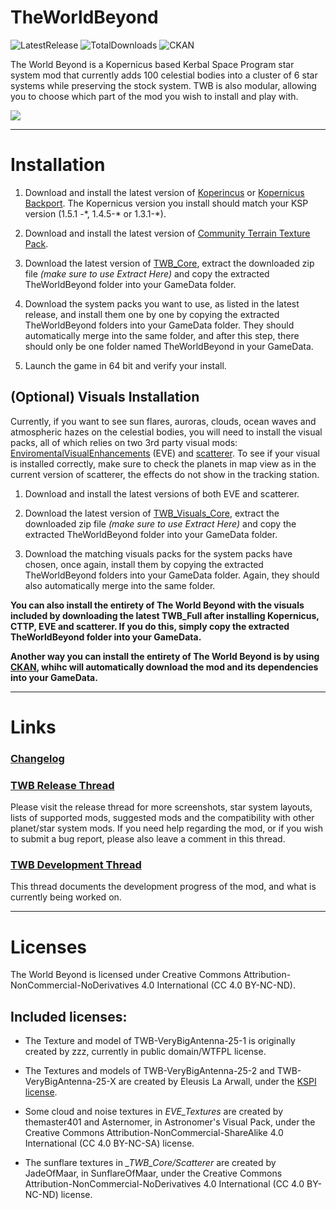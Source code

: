 # TheWorldBeyond

![LatestRelease](https://img.shields.io/github/release/TheProtagonists/TheWorldBeyond.svg?style=for-the-badge&label=Latest+Release&colorA=222222&colorB=00b2ff)
![TotalDownloads](https://img.shields.io/github/downloads/TheProtagonists/TheWorldBeyond/total.svg?style=for-the-badge&colorA=222222&colorB=00b2ff)
![CKAN](https://img.shields.io/badge/CKAN-Indexed-8b16ff.svg?style=for-the-badge&colorA=222222)

The World Beyond is a Kopernicus based Kerbal Space Program star system mod that currently adds 100 celestial bodies into a cluster of 6 star systems while preserving the stock system. TWB is also modular, allowing you to choose which part of the mod you wish to install and play with.

![](https://i.imgur.com/yO4kIGn.jpg)

----

# Installation

1. Download and install the latest version of [Koperincus](https://github.com/Kopernicus/Kopernicus/releases/) or [Kopernicus Backport](https://github.com/Kopernicus/Kopernicus-Backport/releases). The Kopernicus version you install should match your KSP version (1.5.1 -\*, 1.4.5-\* or 1.3.1-*).

2. Download and install the latest version of [Community Terrain Texture Pack](https://github.com/Galileo88/Community-Terrain-Texture-Pack/releases).

3. Download the latest version of [TWB_Core](https://github.com/TheProtagonists/TheWorldBeyond/releases/latest), extract the downloaded zip file *(make sure to use Extract Here)* and copy the extracted TheWorldBeyond folder into your GameData folder.

4. Download the system packs you want to use, as listed in the latest release, and install them one by one by copying the extracted TheWorldBeyond folders into your GameData folder. They should automatically merge into the same folder, and after this step, there should only be one folder named TheWorldBeyond in your GameData.

5. Launch the game in 64 bit and verify your install.

## (Optional) Visuals Installation

Currently, if you want to see sun flares, auroras, clouds, ocean waves and atmospheric hazes on the celestial bodies, you will need to install the visual packs, all of which relies on two 3rd party visual mods: [EnviromentalVisualEnhancements](https://github.com/WazWaz/EnvironmentalVisualEnhancements/releases) (EVE) and [scatterer](https://spacedock.info/mod/141/scatterer). To see if your visual is installed correctly, make sure to check the planets in map view as in the current version of scatterer, the effects do not show in the tracking station.

1. Download and install the latest versions of both EVE and scatterer.

2. Download the latest version of [TWB_Visuals_Core](https://github.com/TheProtagonists/TheWorldBeyond/releases/latest), extract the downloaded zip file *(make sure to use Extract Here)* and copy the extracted TheWorldBeyond folder into your GameData folder.

3. Download the matching visuals packs for the system packs have chosen, once again, install them by copying the extracted TheWorldBeyond folders into your GameData folder. Again, they should also automatically merge into the same folder.

**You can also install the entirety of The World Beyond with the visuals included by downloading the latest TWB_Full after installing Kopernicus, CTTP, EVE and scatterer. If you do this, simply copy the extracted TheWorldBeyond folder into your GameData.**

**Another way you can install the entirety of The World Beyond is by using [CKAN](https://forum.kerbalspaceprogram.com/index.php?/topic/154922-*), whihc will automatically download the mod and its dependencies into your GameData.**

----

# Links

### [Changelog](https://github.com/TheProtagonists/TheWorldBeyond/blob/master/changelog.txt)

### [TWB Release Thread](https://forum.kerbalspaceprogram.com/index.php?/topic/175432-*)

Please visit the release thread for more screenshots, star system layouts, lists of supported mods, suggested mods and the compatibility with other planet/star system mods. If you need help regarding the mod, or if you wish to submit a bug report, please also leave a comment in this thread.

### [TWB Development Thread](https://forum.kerbalspaceprogram.com/index.php?/topic/167706-*)

This thread documents the development progress of the mod, and what is currently being worked on.

----

# Licenses

The World Beyond is licensed under Creative Commons Attribution-NonCommercial-NoDerivatives 4.0 International (CC 4.0 BY-NC-ND).

## Included licenses:

* The Texture and model of TWB-VeryBigAntenna-25-1 is originally created by zzz, currently in public domain/WTFPL license.

* The Textures and models of TWB-VeryBigAntenna-25-2 and TWB-VeryBigAntenna-25-X are created by Eleusis La Arwall, under the [KSPI license](https://github.com/FractalUK/KSPInterstellar/blob/develop/FNPlugin/License.md).

* Some cloud and noise textures in *EVE_Textures* are created by themaster401 and Asternomer, in Astronomer's Visual Pack, under the Creative Commons Attribution-NonCommercial-ShareAlike 4.0 International (CC 4.0 BY-NC-SA) license.

* The sunflare textures in *_TWB_Core/Scatterer* are created by JadeOfMaar, in SunflareOfMaar, under the Creative Commons Attribution-NonCommercial-NoDerivatives 4.0 International (CC 4.0 BY-NC-ND) license.
